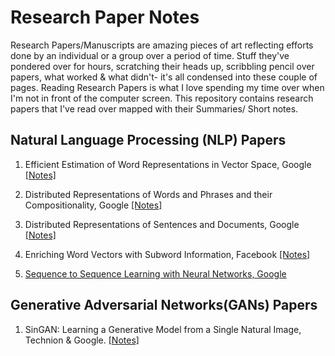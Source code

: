 # Research Paper Notes

Research Papers/Manuscripts are amazing pieces of art reflecting efforts done by an individual or a group over a period of time. Stuff they've pondered over for hours, scratching their heads up, scribbling pencil over papers, what worked & what didn't- it's all condensed into these couple of pages. Reading Research Papers is what I love spending my time over when I'm not in front of the computer screen. This repository contains research papers that I've read over mapped with their Summaries/ Short notes.

## Natural Language Processing (NLP) Papers

1. Efficient Estimation of Word Representations in Vector Space, Google [[Notes]](https://github.com/LaxmanSinghTomar/Research-Paper-Notes/blob/master/NLP/Word2Vec.pdf)

2. Distributed Representations of Words and Phrases and their Compositionality, Google [[Notes]](https://github.com/LaxmanSinghTomar/Research-Paper-Notes/blob/master/NLP/Word2Vec_Pt_2.pdf)

3. Distributed Representations of Sentences and Documents, Google [[Notes]](https://github.com/LaxmanSinghTomar/Research-Paper-Notes/blob/master/NLP/Doc2Vec.pdf)

4. Enriching Word Vectors with Subword Information, Facebook [[Notes]](https://github.com/LaxmanSinghTomar/Research-Paper-Notes/blob/master/NLP/Fasttext.pdf)

5. [Sequence to Sequence Learning with Neural Networks, Google](https://github.com/LaxmanSinghTomar/Research-Paper-Notes/blob/master/NLP/Seq2Seq.pdf)

## Generative Adversarial Networks(GANs) Papers

1. SinGAN: Learning a Generative Model from a Single Natural Image, Technion & Google. [[Notes]](https://github.com/LaxmanSinghTomar/Research-Paper-Notes/blob/master/SinGANs.pdf)
